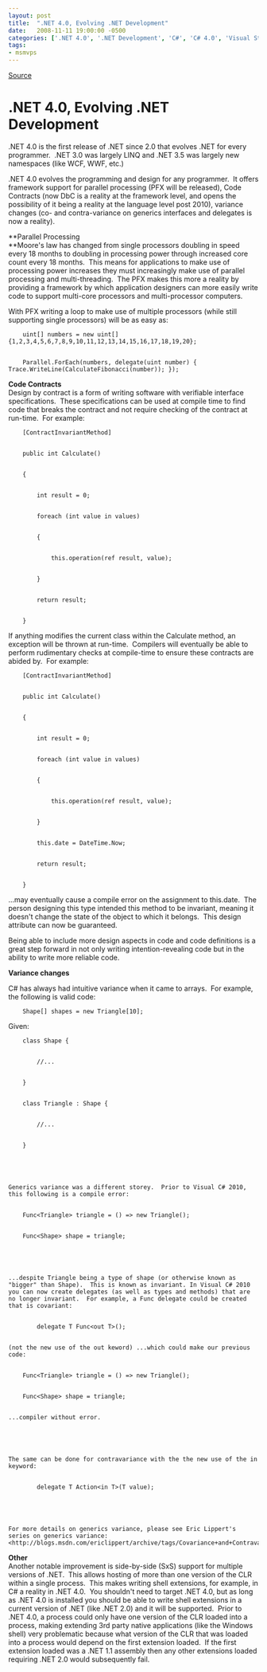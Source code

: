 ```yaml
---
layout: post
title:  ".NET 4.0, Evolving .NET Development"
date:   2008-11-11 19:00:00 -0500
categories: ['.NET 4.0', '.NET Development', 'C#', 'C# 4.0', 'Visual Studio 2010']
tags:
- msmvps
---
```

[Source](http://blogs.msmvps.com/peterritchie/2008/11/12/net-4-0-evolving-net-development/ "Permalink to .NET 4.0, Evolving .NET Development")

# .NET 4.0, Evolving .NET Development

.NET 4.0 is the first release of .NET since 2.0 that evolves .NET for every programmer.  .NET 3.0 was largely LINQ and .NET 3.5 was largely new namespaces (like WCF, WWF, etc.) 

.NET 4.0 evolves the programming and design for any programmer.  It offers framework support for parallel processing (PFX will be released), Code Contracts (now DbC is a reality at the framework level, and opens the possibility of it being a reality at the language level post 2010), variance changes (co- and contra-variance on generics interfaces and delegates is now a reality). 

**Parallel Processing   
**Moore's law has changed from single processors doubling in speed every 18 months to doubling in processing power through increased core count every 18 months.  This means for applications to make use of processing power increases they must increasingly make use of parallel processing and multi-threading.  The PFX makes this more a reality by providing a framework by which application designers can more easily write code to support multi-core processors and multi-processor computers. 

With PFX writing a loop to make use of multiple processors (while still supporting single processors) will be as easy as: 
    
    
        uint[] numbers = new uint[] {1,2,3,4,5,6,7,8,9,10,11,12,13,14,15,16,17,18,19,20};
    
    
        Parallel.ForEach(numbers, delegate(uint number) { Trace.WriteLine(CalculateFibonacci(number)); });

**Code Contracts**   
Design by contract is a form of writing software with verifiable interface specifications.  These specifications can be used at compile time to find code that breaks the contract and not require checking of the contract at run-time.  For example: 
    
    
        [ContractInvariantMethod]
    
    
        public int Calculate()
    
    
        {
    
    
            int result = 0;
    
    
            foreach (int value in values)
    
    
            {
    
    
                this.operation(ref result, value);
    
    
            }
    
    
            return result;
    
    
        }

If anything modifies the current class within the Calculate method, an exception will be thrown at run-time.  Compilers will eventually be able to perform rudimentary checks at compile-time to ensure these contracts are abided by.  For example:
    
    
        [ContractInvariantMethod]
    
    
        public int Calculate()
    
    
        {
    
    
            int result = 0;
    
    
            foreach (int value in values)
    
    
            {
    
    
                this.operation(ref result, value);
    
    
            }
    
    
            this.date = DateTime.Now;
    
    
            return result;
    
    
        }

…may eventually cause a compile error on the assignment to this.date.  The person designing this type intended this method to be invariant, meaning it doesn't change the state of the object to which it belongs.  This design attribute can now be guaranteed. 

Being able to include more design aspects in code and code definitions is a great step forward in not only writing intention-revealing code but in the ability to write more reliable code. 

**Variance changes**

C# has always had intuitive variance when it came to arrays.  For example, the following is valid code:
    
    
        Shape[] shapes = new Triangle[10];

Given:
    
    
        class Shape {
    
    
            //...
    
    
        }
    
    
        class Triangle : Shape {
    
    
            //...
    
    
        }
    
    
     
    
    
    Generics variance was a different storey.  Prior to Visual C# 2010, this following is a compile error:
    
    
        Func<Triangle> triangle = () => new Triangle();
    
    
        Func<Shape> shape = triangle;
    
    
     
    
    
    ...despite Triangle being a type of shape (or otherwise known as "bigger" than Shape).  This is known as invariant. In Visual C# 2010 you can now create delegates (as well as types and methods) that are no longer invariant.  For example, a Func delegate could be created that is covariant:
    
    
            delegate T Func<out T>();
    
    
    (not the new use of the out keword) ...which could make our previous code:
    
    
        Func<Triangle> triangle = () => new Triangle();
    
    
        Func<Shape> shape = triangle;
    
    
    ...compiler without error.
    
    
     
    
    
    The same can be done for contravariance with the the new use of the in keyword:
    
    
            delegate T Action<in T>(T value);
    
    
     
    
    
    For more details on generics variance, please see Eric Lippert's series on generics variance: <http://blogs.msdn.com/ericlippert/archive/tags/Covariance+and+Contravariance/default.aspx>

**Other**   
Another notable improvement is side-by-side (SxS) support for multiple versions of .NET.  This allows hosting of more than one version of the CLR within a single process.  This makes writing shell extensions, for example, in C# a reality in .NET 4.0.  You shouldn't need to target .NET 4.0, but as long as .NET 4.0 is installed you should be able to write shell extensions in a current version of .NET (like .NET 2.0) and it will be supported.  Prior to .NET 4.0, a process could only have one version of the CLR loaded into a process, making extending 3rd party native applications (like the Windows shell) very problematic because what version of the CLR that was loaded into a process would depend on the first extension loaded.  If the first extension loaded was a .NET 1.1 assembly then any other extensions loaded requiring .NET 2.0 would subsequently fail.

